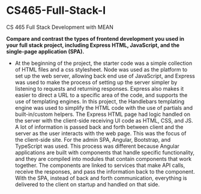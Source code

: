 # CS465-Full-Stack-I
CS 465 Full Stack Development with MEAN

<b>Compare and contrast the types of frontend development you used in your full stack project, including Express HTML, JavaScript, and the single-page application (SPA).</b>
<ul>
  <li>
At the beginning of the project, the starter code was a simple collection of HTML files and a css stylesheet. Node was used as the platform to set up the web server, allowing back end use of JavaScript, and Express was used to make the process of setting up the server simpler by listening to requests and returning responses. Express also makes it easier to direct a URL to a specific area of the code, and supports the use of templating engines. In this project, the Handlebars templating engine was used to simplify the HTML code with the use of partials and built-in/custom helpers. The Express HTML page had logic handled on the server with the client-side receiving UI code as HTML, CSS, and JS. A lot of information is passed back and forth between client and the server as the user interacts with the web page. This was the focus of the client-side site. For the admin SPA, Angular, Bootstrap, and TypeScript was used. This process was different because Angular applications are built with components that handle specific functionality, and they are compiled into modules that contain components that work together. The components are linked to services that make API calls, receive the responses, and pass the information back to the component. With the SPA, instead of back and forth communication, everything is delivered to the client on startup and handled on that side.
  </li>
</ul>
